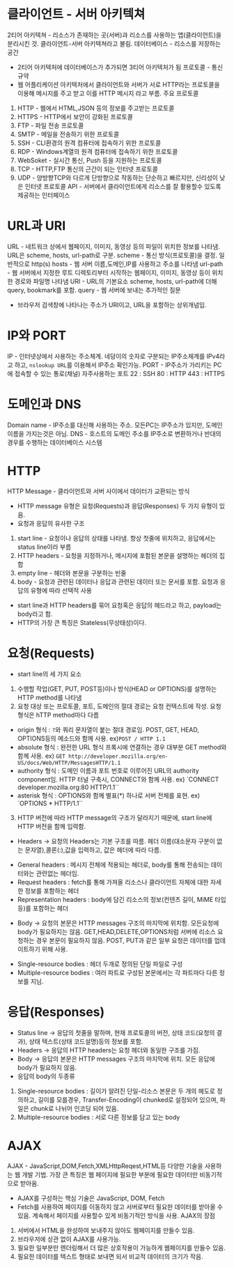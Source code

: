 # 클라이언트 - 서버 아키텍쳐
2티어 아키텍쳐 - 리소스가 존재하는 곳(서버)과 리소스를 사용하는 앱(클라이언트)을 분리시킨 것. 클라이언트-서버 아키텍쳐라고 불림.
데이터베이스 - 리소스를 저장하는 공간
- 2티어 아키텍처에 데이터베이스가 추가되면 3티어 아키텍처가 됨
프로토콜 - 통신규약
- 웹 어플리케이션 아키텍처에서 클라이언트와 서버가 서로 HTTP라는 프로토콜을 이용해 메시지를 주고 받고 이를 HTTP 메시지 라고 부름.
주요 프로토콜
1. HTTP - 웹에서 HTML,JSON 등의 정보를 주고받는 프로토콜
2. HTTPS - HTTP에서 보안이 강화된 프로토콜
3. FTP - 파일 전송 프로토콜
4. SMTP - 메일을 전송하기 위한 프로토콜
5. SSH - CLI환경의 원격 컴퓨터에 접속하기 위한 프로토콜
6. RDP - Windows계열의 원격 컴퓨터에 접속하기 위한 프로토콜
7. WebSoket - 실시간 통신, Push 등을 지원하는 프로토콜
8. TCP - HTTP,FTP 통신의 근간이 되는 인터넷 프로토콜
9. UDP - 양방향TCP와 다르게 단방향으로 작동하는 단순하고 빠르지만, 신리성이 낮은 인터넷 프로토콜
API - 서버에서 클라이언트에게 리소스를 잘 활용할수 있도록 제공하는 인터페이스
# URL과 URI
URL - 네트워크 상에서 웹페이지, 이미지, 동영상 등의 파일이 위치한 정보를 나타냄. URL은 scheme, hosts, url-path로 구분.
scheme - 통신 방식(프로토콜)을 결정. 일반적으로 http(s)
hosts - 웹 서버 이름,도메인,IP를 사용하고 주소를 나타냄
url-path - 웹 서버에서 지정한 루트 디렉토리부터 시작하는 웹페이지, 이미지, 동영상 등이 위치한 경로와 파일명 나타냄
URI - URL의 기본요소 scheme, hosts, url-path에 더해 query, bookmark를 포함.
query - 웹 서버에 보내는 추가적인 질문
- 브라우저 검색창에 나타나는 주소가 URI이고, URL을 포함하는 상위개념임.
# IP와 PORT
IP - 인터넷상에서 사용하는 주소체계. 네덩이의 숫자로 구분되는 IP주소체계를 IPv4라고 하고, `nslookup URL`를 이용해서 IP주소 확인가능.
PORT - IP주소가 가리키는 PC에 접속할 수 있는 통로(채널)
자주사용하는 포트
22 : SSH
80 : HTTP
443 : HTTPS
# 도메인과 DNS
Domain name - IP주소를 대신해 사용하는 주소. 모든PC는 IP주소가 있지만, 도메인 이름을 가지는것은 아님.
DNS - 호스트의 도메인 주소를 IP주소로 변환하거나 반대의 경우를 수행하는 데이터베이스 시스템
# HTTP
HTTP Message - 클라이언트와 서버 사이에서 데이터가 교환되는 방식
- HTTP message 유형은 요청(Requests)과 응답(Responses) 두 가지 유형이 있음.
- 요청과 응답의 유사한 구조
1. start line - 요청이나 응답의 상태를 나타냄. 항상 첫줄에 위치하고, 응답에서는 status line이라 부름
2. HTTP headers - 요청을 지정하거나, 메시지에 포함된 본문을 설명하는 헤더의 집합
3. empty line - 헤더와 본문을 구분하는 빈줄
4. body - 요청과 관련된 데이터나 응답과 관련된 데이터 또는 문서를 포함. 요청과 응답의 유형에 따라 선택적 사용
- start line과 HTTP headers를 묶어 요청혹은 응답의 헤드라고 하고, payload는 body라고 함.
- HTTP의 가장 큰 특징은 Stateless(무상태성)이다. 
# 요청(Requests)
- start line의 세 가지 요소
1. 수행할 작업(GET, PUT, POST등)이나 방식(HEAD or OPTIONS)를 설명하는 HTTP method를 나타냄
2. 요청 대상 또는 프로토콜, 포트, 도메인의 절대 경로는 요청 컨텍스트에 작성. 요청 형식은 hTTP method마다 다름
+ origin 형식 : `?`와 쿼리 문자열이 붙는 절대 경로임. POST, GET, HEAD, OPTIONS등의 메소드와 함께 사용. ex)`POST / HTTP 1.1`
+ absolute 형식 : 완전한 URL 형식 프록시에 연결하는 경우 대부분 GET method와 함께 사용. ex) `GET http://developer.mozilla.org/en-US/docs/Web/HTTP/MessagesHTTP/1.1`
+ authority 형식 : 도메인 이름과 포트 번호로 이루어진 URL의 authority component임. HTTP 터널 구축시, CONNECT와 함께 사용. ex) `CONNECT developer.mozilla.org:80 HTTP/1.1``
+ asterisk 형식 : OPTIONS와 함께 별표(*) 하나로 서버 전체를 표현. ex) `OPTIONS * HTTP/1.1``
3. HTTP 버전에 따라 HTTP message의 구조가 달라지기 때문에, start line에 HTTP 버전을 함께 입력함.
- Headers -> 요청의 Headers는 기본 구조를 따름. 헤더 이름(대소문자 구분이 없는 문자열),콜론(:),값을 입력하고, 값은 헤더에 따라 다름.
+ General headers : 메시지 전체에 적용되는 헤더로, body를 통해 전송되는 데이터와는 관련없는 헤더임.
+ Request headers : fetch를 통해 가져올 리소스나 클라이언트 자체에 대한 자세한 정보를 포함하는 헤더
+ Representation headers : body에 담긴 리소스의 정보(컨텐츠 길이, MiME 타입 등)를 포함하는 헤더
- Body -> 요청의 본문은 HTTP messages 구조의 마지막에 위치함. 모든요청에 body가 필요하지는 않음. GET,HEAD,DELETE,OPTIONS처럼 서버에 리소스 요청하는 경우 본문이 필요하지 않음. POST, PUT과 같은 일부 요청은 데이터를 업데이트하기 위해 사용.
+ Single-resource bodies : 헤더 두개로 정의된 단일 파일로 구성
+ Multiple-resource bodies : 여러 파트로 구성된 본문에서는 각 파트마다 다른 정보를 지님.

# 응답(Responses)
- Status line -> 응답의 첫줄을 말하며, 현재 프로토콜의 버전, 상태 코드(요청의 결과), 상태 텍스트(상태 코드설명)등의 정보를 포함.
- Headers -> 응답의 HTTP headers는 요청 헤더와 동일한 구조를 가짐.
- Body -> 응답의 본문은 HTTP messages 구조의 마지막에 위치. 모든 응답에 body가 필요하지 않음.
- 응답의 body의 두종류
1. Single-resource bodies : 길이가 알려진 단일-리소스 본문은 두 개의 헤도로 정의하고, 길이를 모를경우, Transfer-Encoding이 chunked로 설정되어 있으며, 파일은 chunk로 나뉘어 인코딩 되어 있음.
2. Multiple-resource bodies : 서로 다른 정보를 담고 있는 body
# AJAX
AJAX - JavaScript,DOM,Fetch,XMLHttpReqest,HTML등 다양한 기술을 사용하는 웹 개발 기법. 가장 큰 특징은 웹 페이지에 필요한 부분에 필요한 데이터만 비동기적으로 받아옴.
- AJAX를 구성하는 핵심 기술은 JavaScript, DOM, Fetch
- Fetch를 사용하여 페이지를 이동하지 않고 서버로부터 필요한 데이터를 받아올 수 있음. 계속해서 페이지를 사용할수 있게 비동기적인 방식을 사용.
AJAX의 장점
1. 서버에서 HTML을 완성하여 보내주지 않아도 웹페이지를 만들수 있음. 
2. 브라우저에 상관 없이 AJAX를 사용가능.
3. 필요한 일부분만 렌더링해서 더 많은 상호작용이 가능하게 웹페이지를 만들수 있음.
4. 필요한 데이터를 텍스트 형태로 보내면 되서 비교적 데이터의 크기가 작음.